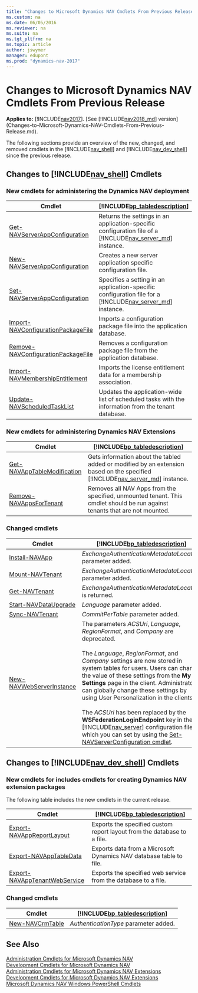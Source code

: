 ```yaml
---
title: "Changes to Microsoft Dynamics NAV Cmdlets From Previous Release"
ms.custom: na
ms.date: 06/05/2016
ms.reviewer: na
ms.suite: na
ms.tgt_pltfrm: na
ms.topic: article
author: jswymer
manager: edupont
ms.prod: "dynamics-nav-2017"
---
```

# Changes to Microsoft Dynamics NAV Cmdlets From Previous Release

**Applies to:** [!INCLUDE[nav2017](includes/nav2017.md)]. [See [!INCLUDE[nav2018_md](includes/nav2018_md.md)] version](Changes-to-Microsoft-Dynamics-NAV-Cmdlets-From-Previous-Release.md).

The following sections provide an overview of the new, changed, and removed cmdlets in the [!INCLUDE[nav_shell](includes/nav_shell_md.md)] and [!INCLUDE[nav_dev_shell](includes/nav_dev_shell_md.md)] since the previous release.  

## Changes to [!INCLUDE[nav_shell](includes/nav_shell_md.md)] Cmdlets  

### New cmdlets for administering the Dynamics NAV deployment  

|Cmdlet|[!INCLUDE[bp_tabledescription](includes/bp_tabledescription_md.md)]|
|------------|---------------------------------------|
|[Get-NAVServerAppConfiguration](Microsoft.Dynamics.Nav.Management/Get-NAVServerAppConfiguration.md)|Returns the settings in an application-specific configuration file of a [!INCLUDE[nav_server_md](includes/nav_server_md.md)] instance.|
|[New-NAVServerAppConfiguration](Microsoft.Dynamics.Nav.Management/New-NAVServerAppConfiguration.md)|Creates a new server application specific configuration file.|
|[Set-NAVServerAppConfiguration](Microsoft.Dynamics.Nav.Management/Set-NAVServerAppConfiguration.md)|Specifies a setting in an application-specific configuration file for a [!INCLUDE[nav_server_md](includes/nav_server_md.md)] instance.|
|[Import-NAVConfigurationPackageFile](Microsoft.Dynamics.Nav.Management/Import-NAVConfigurationPackageFile.md)|Imports a configuration package file into the application database.|
|[Remove-NAVConfigurationPackageFile](Microsoft.Dynamics.Nav.Management/Remove-NAVConfigurationPackageFile.md)| Removes a configuration package file from the application database.|
|[Import-NAVMembershipEntitlement](Microsoft.Dynamics.Nav.Management/Import-NAVMembershipEntitlement.md)|Imports the license entitlement data for a membership association.|
|[Update-NAVScheduledTaskList](Microsoft.Dynamics.Nav.Management/Update-NAVScheduledTaskList.md)|Updates the application-wide list of scheduled tasks with the information from the tenant database.|

<!-- A number of other new cmdlets are available in the [!INCLUDE[nav_shell](includes/nav_shell_md.md)] but are not yet listed here. For a full list, see [Administration Cmdlets for Microsoft Dynamics NAV Extensions](http://go.microsoft.com/fwlink/?LinkID=626874).  -->

### New cmdlets for administering Dynamics NAV Extensions

|Cmdlet|[!INCLUDE[bp_tabledescription](includes/bp_tabledescription_md.md)]|
|------------|---------------------------------------|  
|[Get-NAVAppTableModification](Microsoft.Dynamics.Nav.Apps.Management/Get-NAVAppTableModification.md)|Gets information about the tabled added or modified by an extension based on the specified [!INCLUDE[nav_server_md](includes/nav_server_md.md)] instance.|
|[Remove-NAVAppsForTenant](Microsoft.Dynamics.Nav.Apps.Management/Remove-NAVAppsForTenant.md)| Removes all NAV Apps from the specified, unmounted tenant. This cmdlet should be run against tenants that are not mounted.|

<!--|[Get-NAVTableSynchSetupForDataUpgrade](Microsoft.Dynamics.Nav.Apps.Management/Get-NAVTableSynchSetupForDataUpgrade.md)|Gets information about the tables that will be modified, added, or removed during a tenant data upgrade on the specified  [!INCLUDE[nav_server_md](includes/nav_server_md.md)] instance.|-->

### Changed cmdlets  

|Cmdlet|[!INCLUDE[bp_tabledescription](includes/bp_tabledescription_md.md)]|
|------------|---------------------------------------|  
|[Install-NAVApp](Microsoft.Dynamics.Nav.Apps.Management/Install-NAVApp.md)|*ExchangeAuthenticationMetadataLocation* parameter added.|
|[Mount-NAVTenant](Microsoft.Dynamics.Nav.Management/Mount-NAVTenant.md)|*ExchangeAuthenticationMetadataLocation* parameter added.|
|[Get-NAVTenant](Microsoft.Dynamics.Nav.Management/Mount-NAVTenant.md)|*ExchangeAuthenticationMetadataLocation* is returned.|
|[Start-NAVDataUpgrade](Microsoft.Dynamics.Nav.Management/Start-NAVDataUpgrade.md)|*Language* parameter added.|
|[Sync-NAVTenant](Microsoft.Dynamics.Nav.Management/Sync-NAVTenant.md)|*CommitPerTable* parameter added.|
|[New-NAVWebServerInstance](Microsoft.Dynamics.Nav.Management/New-NAVWebServerInstance.md)|The parameters *ACSUri*, *Language*, *RegionFormat*, and *Company* are deprecated. <BR /><BR />The *Language*, *RegionFormat*, and *Company* settings are now stored in system tables for users. Users can change the value of these settings from the **My Settings** page in the client. Administrators can globally change these settings by using User Personalization in the clients.<BR /><BR />The *ACSUri* has been replaced by the **WSFederationLoginEndpoint** key in the [!INCLUDE[nav_server](includes/nav_server_md.md)] configuration file, which you can set by using the [Set-NAVServerConfiguration cmdlet](Microsoft.Dynamics.Nav.Management/Set-NAVServerConfiguration.md).|

## Changes to [!INCLUDE[nav_dev_shell](includes/nav_dev_shell_md.md)] Cmdlets  

### New cmdlets for includes cmdlets for creating Dynamics NAV extension packages
 The following table includes the new cmdlets in the current release.  

|Cmdlet|[!INCLUDE[bp_tabledescription](includes/bp_tabledescription_md.md)]|  
|------------|---------------------------------------|  
|[Export-NAVAppReportLayout](Microsoft.Dynamics.Nav.Apps.Tools/Export-NAVAppReportLayout.md)|Exports the specified custom report layout from the database to a file.|
|[Export-NAVAppTableData](Microsoft.Dynamics.Nav.Apps.Tools/Export-NAVAppTableData.md) | Exports data from a Microsoft Dynamics NAV database table to file.|
|[Export-NAVAppTenantWebService](Microsoft.Dynamics.Nav.Apps.Tools/Export-NAVAppTenantWebService.md)| Exports the specified web service from the database to a file.|

<!-- >  A number of other new cmdlets are available in the [!INCLUDE[nav_dev_shell](includes/nav_dev_shell_md.md)] but are not yet listed here. For a full list, see [Development Cmdlets for Microsoft Dynamics NAV Extensions](http://go.microsoft.com/fwlink/?LinkId=626875). -->

### Changed cmdlets  

|Cmdlet|[!INCLUDE[bp_tabledescription](includes/bp_tabledescription_md.md)]|
|------------|---------------------------------------|  
|[New-NAVCrmTable](Microsoft.Dynamics.Nav.Model.Tools/New-NAVCrmTable.md)|*AuthenticationType* parameter added.|

## See Also  
[Administration Cmdlets for Microsoft Dynamics NAV](Microsoft.Dynamics.Nav.Management/Microsoft.Dynamics.Nav.Management.md)  
[Development Cmdlets for Microsoft Dynamics NAV](Microsoft.Dynamics.Nav.Model.Tools/Microsoft.Dynamics.Nav.Model.Tools.md)  
[Administration Cmdlets for Microsoft Dynamics NAV Extensions](Microsoft.Dynamics.Nav.Apps.Tools/Microsoft.Dynamics.Nav.Apps.Tools.md)  
[Development Cmdlets for Microsoft Dynamics NAV Extensions](Microsoft.Dynamics.Nav.Apps.Tools/Microsoft.Dynamics.Nav.Apps.Tools.md)  
[Microsoft Dynamics NAV Windows PowerShell Cmdlets](Microsoft-Dynamics-NAV-Windows-PowerShell-Cmdlets.md)
